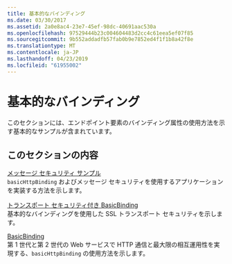 ```yaml
---
title: 基本的なバインディング
ms.date: 03/30/2017
ms.assetid: 2a0e8ac4-23e7-45ef-98dc-40691aac530a
ms.openlocfilehash: 97529444b23c004604483d2cc4c61eea5ef07f85
ms.sourcegitcommit: 9b552addadfb57fab0b9e7852ed4f1f1b8a42f8e
ms.translationtype: MT
ms.contentlocale: ja-JP
ms.lasthandoff: 04/23/2019
ms.locfileid: "61955002"
---
```

# <a name="basic-binding"></a>基本的なバインディング
このセクションには、エンドポイント要素のバインディング属性の使用方法を示す基本的なサンプルが含まれています。  
  
## <a name="in-this-section"></a>このセクションの内容  
 [メッセージ セキュリティ サンプル](../../../../docs/framework/wcf/samples/message-security-sample.md)  
 `basicHttpBinding` およびメッセージ セキュリティを使用するアプリケーションを実装する方法を示します。  
  
 [トランスポート セキュリティ付き BasicBinding](../../../../docs/framework/wcf/samples/basicbinding-with-transport-security.md)  
 基本的なバインディングを使用した SSL トランスポート セキュリティを示します。  
  
 [BasicBinding](../../../../docs/framework/wcf/samples/basicbinding.md)  
 第 1 世代と第 2 世代の Web サービスで HTTP 通信と最大限の相互運用性を実現する、`basicHttpBinding` の使用方法を示します。

